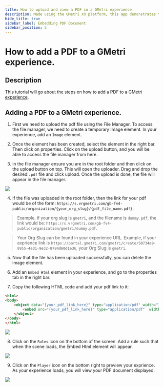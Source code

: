 ```yaml
---
title: How to upload and view a PDF in a GMetri experience
description: Made using the GMetri XR platform, this app demonstrates the compatibility of the GMetri platform with external services like chatbot.
hide_title: true
sidebar_label: Embedding PDF Document
sidebar_position: 5
---
```


# How to add a PDF to a GMetri experience.

## Description

This tutorial will go about the steps on how to add a PDF to a GMetri [experience](../../../Features/Create/experiences/).

## Adding a PDF to a GMetri experience.

1. First we need to upload the pdf file using the File Manager. To access the file manager, we need to create a temporary Image element. In your experience, add an `Image` element.

2. Once the element has been created, select the element in the right bar. Then click on properties. Click on the upload button, and you will be able to access the file manager from here.

3. In the file manager ensure you are in the root folder and then click on the upload button on top. This will open the uploader. Drag and drop the desired `.pdf` file and click upload. Once the upload is done, the file will appear in the file manager.

![](https://r.vrgmetri.com/image/q_90/gb-web/portal-docs/assets/img/screenshots/pdf_uploaded.png.jpg#boxShadow)

4. If the file was uploaded in the root folder, then the link for your pdf would be of the form: 
`https://s.vrgmetri.com/gb-fv4-public/organization/{your_org_slug}/{pdf_file_name.pdf}`. 

> Example, if your org slug is `gmetri`, and the filename is `dummy.pdf`, the link would be:
`https://s.vrgmetri.com/gb-fv4-public/organization/gmetri/dummy.pdf`.

> Your Org Slug can be found in your experience URL. Example, if your exprience link is `https://portal.gmetri.com/gmetri/create/50734e9-8955-4e31-9e32-8784d60d1e36`, your Org Slug is `gmetri`.

5. Now that the file has been uploaded successfully, you can delete the image element.

6. Add an `Embed Html` element in your experience, and go to the properties tab in the right bar.

7. Copy the following HTML code and add your pdf link to it:

```html
<html>
<body>
    <object data="{your_pdf_link_here}" type="application/pdf" width="100%" height="100%">
        <embed src="{your_pdf_link_here}" type="application/pdf"  width="100%" height="100%"/>
    </object>
</body>
</html>
```

![](https://r.vrgmetri.com/image/q_90/gb-web/portal-docs/assets/img/screenshots/embed_code_3.png.jpg#boxShadow)

8. Click on the `Rules` icon on the bottom of the screen. Add a rule such that when the scene loads, the Embed Html element will appear.

![](https://r.vrgmetri.com/image/q_90/gb-web/portal-docs/assets/img/screenshots/embed_html_rule.png.jpg#boxShadow)

9. Click on the `Player` icon on the bottom right to preview your exprience. As your experience loads, you will view your PDF document displayed.

![](https://r.vrgmetri.com/image/q_90/gb-web/portal-docs/assets/img/screenshots/pdf_displayed.png.jpg#boxShadow)
